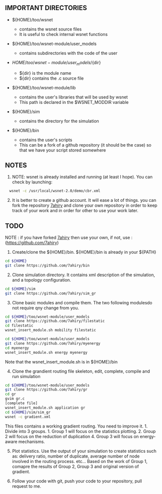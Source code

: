 ## IMPORTANT DIRECTORIES

- ${HOME}/too/wsnet
  - contains the wsnet source files
  - It is useful to check internal wsnet functions

- ${HOME}/too/wsnet-module/user_models 
  - contains subdirectories with the code of the user

- ${HOME}/too/wsnet-module/user_models/${dir}
  - ${dir} is the module name
  - ${dir} contains the .c source file


- ${HOME}/too/wsnet-module/lib
  - contains the user's libraries that will be used by wsnet
  - This path is declared in the $WSNET_MODDIR variable

- ${HOME}/sim
  - contains the directory for the simulation

- ${HOME}/bin
  - contains the user's scripts
  - This can be a fork of a github repository (it should be the case) so that we have your script stored somewhere


## NOTES
  1. NOTE: wsnet is already installed and running (at least I hope). You can check by launching: 
  
  ```sh
    wsnet -c /usr/local/wsnet-2.0/demo/cbr.xml
  ```
  
  2. It is better to create a github account. It will ease a lot of things. you can fork the repository [7ahiry](https://github.com/7ahiry) and clone your own repository in order to keep track of your work and in order for other to use your work later.

## TODO
NOTE : if you have forked [7ahiry](https://github.com/7ahiry) then use your own, if not, use : (https://github.com/7ahiry)

1. Create/clone the ${HOME}/bin. ${HOME}/bin is already in your ${PATH}
```sh
cd ${HOME}
git clone https://github.com/7ahiry/bin
```

2. Clone simulation directory. It contains xml description of the simulation, and a topology configuration.
```sh
cd ${HOME}/sim
git clone https://github.com/7ahiry/sim_gr
```

3. Clone basic modules and compile them. The two following modulesdo not require qny change from you. 
```sh
cd ${HOME}/too/wsnet-module/user_models
git clone https://github.com/7ahiry/filestatic
cd filestatic
wsnet_insert_module.sh mobility filestatic
```
```sh
cd ${HOME}/too/wsnet-module/user_models
git clone https://github.com/7ahiry/myenergy
cd myenergy
wsnet_insert_module.sh energy myenergy
```
Note that the wsnet_insert_module.sh is in ${HOME}/bin

4. Clone the grandient routing file skeleton, edit, complete, compile and run simulation
```sh
cd ${HOME}/too/wsnet-module/user_models
git clone https://github.com/7ahiry/gr
cd gr
gvim gr.c
[complete file]
wsnet_insert_module.sh application gr 
cd ${HOME}/sim/sim_gr
wsnet -c gradient.xml
```
This files contains a working gradient routing. You need to improve it. 
    1. Divide into 3 groups. 
        1. Group 1 will focus on the statistics plotting.
        2. Group 2 will focus on the reduction of duplication
        4. Group 3 will focus on energy-aware mechanisms.


5. Plot statistics. Use the output of your simulation to create statistics such as: delivery ratio, number of duplicate, average number of node involved in the routing process. etc... Based on the work of Group 1, comapre the results of Group 2, Group 3 and original version of gradient.  

6. Follow your code with git, push your code to your repository, pull request to me. 

